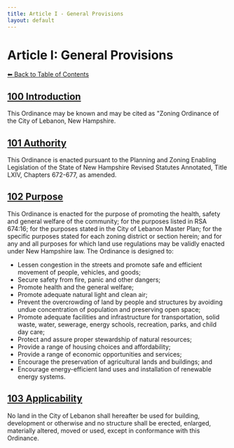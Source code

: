```yaml
---
title: Article I - General Provisions
layout: default
---
```


# Article I: General Provisions

[⬅ Back to Table of Contents](index.md)

## [100 Introduction](#introduction)
This Ordinance may be known and may be cited as "Zoning Ordinance of the City of Lebanon, New Hampshire.

## [101 Authority](#authority)
This Ordinance is enacted pursuant to the Planning and Zoning Enabling Legislation of the State of New Hampshire Revised Statutes Annotated, Title LXIV, Chapters 672-677, as amended.

## [102 Purpose](#purpose)
This Ordinance is enacted for the purpose of promoting the health, safety and general welfare of 
the community; for the purposes listed in RSA 674:16; for the purposes stated in the City of 
Lebanon Master Plan; for the specific purposes stated for each zoning district or section herein; 
and for any and all purposes for which land use regulations may be validly enacted under New 
Hampshire law.  The Ordinance is designed to: 
- Lessen congestion in the streets and promote safe and efficient movement of 
people, vehicles, and goods; 
- Secure safety from fire, panic and other dangers; 
- Promote health and the general welfare; 
- Promote adequate natural light and clean air; 
- Prevent the overcrowding of land by people and structures by avoiding undue 
concentration of population and preserving open space; 
- Promote adequate facilities and infrastructure for transportation, solid waste, 
water, sewerage, energy schools, recreation, parks, and child day care;  
- Protect and assure proper stewardship of natural resources; 
- Provide a range of housing choices and affordability; 
- Provide a range of economic opportunities and services; 
- Encourage the preservation of agricultural lands and buildings; and 
- Encourage energy-efficient land uses and installation of renewable energy 
systems. 
## [103 Applicability](#applicability)
No land in the City of Lebanon shall hereafter be used for building, development or otherwise and 
no structure shall be erected, enlarged, materially altered, moved or used, except in 
conformance with this Ordinance. 
